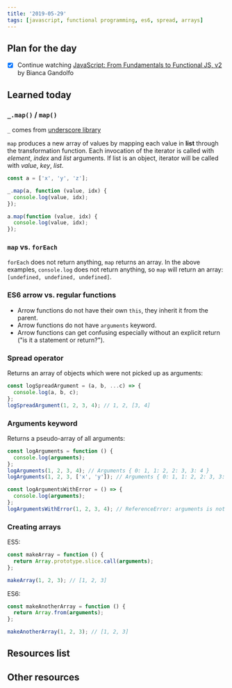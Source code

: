 ```yaml
---
title: '2019-05-29'
tags: [javascript, functional programming, es6, spread, arrays]
---
```


## Plan for the day

- [x] Continue watching [JavaScript: From Fundamentals to Functional JS, v2](https://frontendmasters.com/courses/js-fundamentals-functional-v2/) by Bianca Gandolfo

## Learned today

### `_.map()` / `map()`

`_` comes from [underscore library](https://underscorejs.org/)

`map` produces a new array of values by mapping each value in **list** through the transformation function. Each invocation of the iterator is called with _element_, _index_ and _list_ arguments. If list is an object, iterator will be called with _value_, _key_, _list_.

```javascript
const a = ['x', 'y', 'z'];

_.map(a, function (value, idx) {
  console.log(value, idx);
});

a.map(function (value, idx) {
  console.log(value, idx);
});
```

### `map` vs. `forEach`

`forEach` does not return anything, `map` returns an array. In the above examples, `console.log` does not return anything, so `map` will return an array: `[undefined, undefined, undefined]`.

### ES6 arrow vs. regular functions

- Arrow functions do not have their own `this`, they inherit it from the parent.
- Arrow functions do not have `arguments` keyword.
- Arrow functions can get confusing especially without an explicit return ("is it a statement or return?").

### Spread operator

Returns an array of objects which were not picked up as arguments:

```javascript
const logSpreadArgument = (a, b, ...c) => {
  console.log(a, b, c);
};
logSpreadArgument(1, 2, 3, 4); // 1, 2, [3, 4]
```

### Arguments keyword

Returns a pseudo-array of all arguments:

```javascript
const logArguments = function () {
  console.log(arguments);
};
logArguments(1, 2, 3, 4); // Arguments { 0: 1, 1: 2, 2: 3, 3: 4 }
logArguments(1, 2, 3, ['x', 'y']); // Arguments { 0: 1, 1: 2, 2: 3, 3: ['x', 'y'] }
```

```javascript
const logArgumentsWithError = () => {
  console.log(arguments);
};
logArgumentsWithError(1, 2, 3, 4); // ReferenceError: arguments is not defined
```

### Creating arrays

ES5:

```javascript
const makeArray = function () {
  return Array.prototype.slice.call(arguments);
};

makeArray(1, 2, 3); // [1, 2, 3]
```

ES6:

```javascript
const makeAnotherArray = function () {
  return Array.from(arguments);
};

makeAnotherArray(1, 2, 3); // [1, 2, 3]
```

## Resources list

## Other resources
